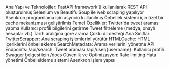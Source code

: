 Ana Yapı ve Teknolojiler:
FastAPI framework'ü kullanılarak REST API oluşturulmuş
Selenium ve BeautifulSoup ile web scraping yapılıyor
Asenkron programlama için asyncio kullanılmış
Önbellek sistemi için özel bir cache mekanizması geliştirilmiş
Temel Özellikler:
Twitter'da tweet araması yapma
Kullanıcı profili bilgilerini getirme
Tweet filtreleme (medya, onaylı hesaplar vb.)
Tarih aralığına göre arama
Çoklu dil desteği
Ana Sınıflar:
TwitterScrapper: Ana scraping işlemlerini yürütür
HTMLCache: HTML içeriklerini önbellekleme
SearchMetadata: Arama verilerini yönetme
API Endpoints:
/api/search: Tweet araması
/api/user/{username}: Kullanıcı profili
Swagger belgesi için /docs
Güvenlik ve Optimizasyon:
Rate limiting
Hata yönetimi
Önbellekleme sistemi
Asenkron işlem yapısı
